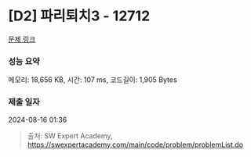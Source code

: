 # [D2] 파리퇴치3 - 12712 

[문제 링크](https://swexpertacademy.com/main/code/problem/problemDetail.do?contestProbId=AXuARWAqDkQDFARa) 

### 성능 요약

메모리: 18,656 KB, 시간: 107 ms, 코드길이: 1,905 Bytes

### 제출 일자

2024-08-16 01:36



> 출처: SW Expert Academy, https://swexpertacademy.com/main/code/problem/problemList.do